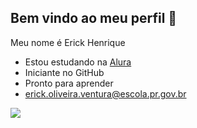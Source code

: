 ## Bem vindo ao meu perfil 👷

Meu nome é Erick Henrique
- Estou estudando na [Alura](https//www.alura.com.br)
- Iniciante no GitHub
- Pronto para aprender
- erick.oliveira.ventura@escola.pr.gov.br


![](https://media1.tenor.com/m/1eWWjnmtukcAAAAC/max-steel-maximum-effort.gif)
